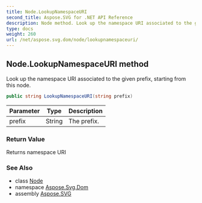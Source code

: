 ```yaml
---
title: Node.LookupNamespaceURI
second_title: Aspose.SVG for .NET API Reference
description: Node method. Look up the namespace URI associated to the given prefix starting from this node
type: docs
weight: 260
url: /net/aspose.svg.dom/node/lookupnamespaceuri/
---
```

## Node.LookupNamespaceURI method

Look up the namespace URI associated to the given prefix, starting from this node.

```csharp
public string LookupNamespaceURI(string prefix)
```

| Parameter | Type | Description |
| --- | --- | --- |
| prefix | String | The prefix. |

### Return Value

Returns namespace URI

### See Also

* class [Node](../)
* namespace [Aspose.Svg.Dom](../../../aspose.svg.dom/)
* assembly [Aspose.SVG](../../../)

